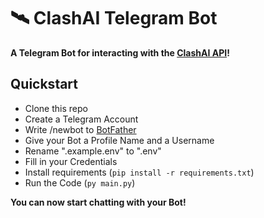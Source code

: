 # 🛰️ ClashAI Telegram Bot
**A Telegram Bot for interacting with the [ClashAI API](https://discord.gg/ESfE6uRZsV)!**

## Quickstart
- Clone this repo
- Create a Telegram Account
- Write /newbot to [BotFather](https://t.me/BotFather)
- Give your Bot a Profile Name and a Username
- Rename ".example.env" to ".env"
- Fill in your Credentials
- Install requirements (`pip install -r requirements.txt`)
- Run the Code (`py main.py`)

**You can now start chatting with your Bot!**